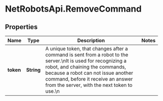 # NetRobotsApi.RemoveCommand

## Properties
Name | Type | Description | Notes
------------ | ------------- | ------------- | -------------
**token** | **String** | A unique token, that changes after a command is sent from a robot to the server.\nIt is used for recognizing a robot, and chaining the commands, because a robot can not issue another command, before it receive an answer from the server, with the next token to use.\n | 


